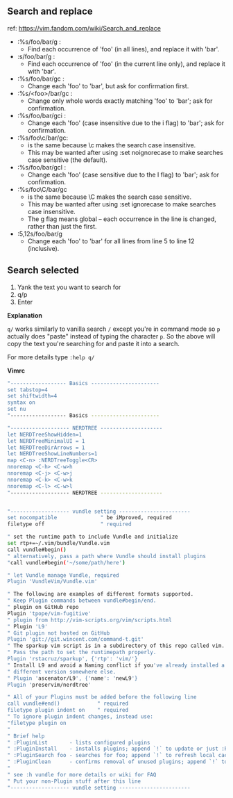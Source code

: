 ## Search and replace
ref: https://vim.fandom.com/wiki/Search_and_replace

* :%s/foo/bar/g : 
  * Find each occurrence of 'foo' (in all lines), and replace it with 'bar'.
* :s/foo/bar/g : 
  * Find each occurrence of 'foo' (in the current line only), and replace it with 'bar'.
* :%s/foo/bar/gc : 
  * Change each 'foo' to 'bar', but ask for confirmation first.
* :%s/\<foo\>/bar/gc : 
  * Change only whole words exactly matching 'foo' to 'bar'; ask for confirmation.
* :%s/foo/bar/gci : 
  * Change each 'foo' (case insensitive due to the i flag) to 'bar'; ask for confirmation.
* :%s/foo\c/bar/gc:
  * is the same because \c makes the search case insensitive.
  * This may be wanted after using :set noignorecase to make searches case sensitive (the default).
* :%s/foo/bar/gcI : 
  * Change each 'foo' (case sensitive due to the I flag) to 'bar'; ask for confirmation.
* :%s/foo\C/bar/gc 
  * is the same because \C makes the search case sensitive.
  * This may be wanted after using :set ignorecase to make searches case insensitive.
  * The g flag means global – each occurrence in the line is changed, rather than just the first.
* :5,12s/foo/bar/g	
  * Change each 'foo' to 'bar' for all lines from line 5 to line 12 (inclusive).

## Search selected

1. Yank the text you want to search for
2. q/p
3. Enter

**Explanation**

`q/` works similarly to vanilla search `/` except you're in command mode so `p` actually does "paste" instead of typing the character `p`. So the above will copy the text you're searching for and paste it into a search.

For more details type `:help q/`





**Vimrc**
```bash
"------------------ Basics ----------------------
set tabstop=4
set shiftwidth=4
syntax on
set nu
"------------------ Basics ----------------------

"------------------- NERDTREE --------------------
let NERDTreeShowHidden=1
let NERDTreeMinimalUI = 1
let NERDTreeDirArrows = 1
let NERDTreeShowLineNumbers=1
map <C-n> :NERDTreeToggle<CR>
nnoremap <C-h> <C-w>h
nnoremap <C-j> <C-w>j
nnoremap <C-k> <C-w>k
nnoremap <C-l> <C-w>l
"------------------- NERDTREE --------------------


"------------------- vundle setting -----------------------
set nocompatible              " be iMproved, required
filetype off                  " required

" set the runtime path to include Vundle and initialize
set rtp+=~/.vim/bundle/Vundle.vim
call vundle#begin()
" alternatively, pass a path where Vundle should install plugins
"call vundle#begin('~/some/path/here')

" let Vundle manage Vundle, required
Plugin 'VundleVim/Vundle.vim'

" The following are examples of different formats supported.
" Keep Plugin commands between vundle#begin/end.
" plugin on GitHub repo
Plugin 'tpope/vim-fugitive'
" plugin from http://vim-scripts.org/vim/scripts.html
" Plugin 'L9'
" Git plugin not hosted on GitHub
Plugin 'git://git.wincent.com/command-t.git'
" The sparkup vim script is in a subdirectory of this repo called vim.
" Pass the path to set the runtimepath properly.
Plugin 'rstacruz/sparkup', {'rtp': 'vim/'}
" Install L9 and avoid a Naming conflict if you've already installed a
" different version somewhere else.
" Plugin 'ascenator/L9', {'name': 'newL9'}
Plugin 'preservim/nerdtree'

" All of your Plugins must be added before the following line
call vundle#end()            " required
filetype plugin indent on    " required
" To ignore plugin indent changes, instead use:
"filetype plugin on
"
" Brief help
" :PluginList       - lists configured plugins
" :PluginInstall    - installs plugins; append `!` to update or just :PluginUpdate
" :PluginSearch foo - searches for foo; append `!` to refresh local cache
" :PluginClean      - confirms removal of unused plugins; append `!` to auto-approve removal
"
" see :h vundle for more details or wiki for FAQ
" Put your non-Plugin stuff after this line
"------------------- vundle setting -----------------------
```
